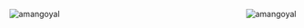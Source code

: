 <p><img align="left" src="https://github-readme-stats.vercel.app/api/top-langs?username=amangoyal05&show_icons=true&locale=en&layout=compact" alt="amangoyal" /></p>
<p align="right"> <img src="https://komarev.com/ghpvc/?username=amangoyal05&label=Profile%20views&color=0e75b6&style=flat" alt="amangoyal" /> </p>
